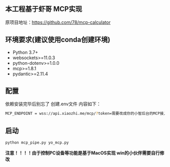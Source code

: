 ## 本工程基于虾哥 MCP实现

原项目地址：https://github.com/78/mcp-calculator

## 环境要求(建议使用conda创建环境)

- Python 3.7+
- websockets>=11.0.3
- python-dotenv>=1.0.0
- mcp>=1.8.1
- pydantic>=2.11.4


## 配置

依赖安装完毕后别忘了 创建.env文件 内容如下：

```bash
MCP_ENDPOINT = wss://api.xiaozhi.me/mcp/?token=需要改成你的小智后台的MCP接入点
```

## 启动

```bash
python mcp_pipe.py yo_mcp.py
```

**注意！！！！由于控制PC设备等功能是基于MacOS实现 win的小伙伴需要自行修改**
